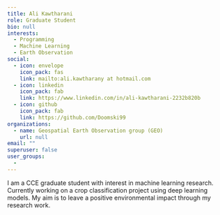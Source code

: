 ```yaml
---
title: Ali Kawtharani
role: Graduate Student
bio: null
interests:
  - Programming
  - Machine Learning
  - Earth Observation
social:
  - icon: envelope
    icon_pack: fas
    link: mailto:ali.kawtharany at hotmail.com
  - icon: linkedin
    icon_pack: fab
    link: https://www.linkedin.com/in/ali-kawtharani-2232b820b
  - icon: github
    icon_pack: fab
    link: https://github.com/Doomski99
organizations:
  - name: Geospatial Earth Observation group (GEO)
    url: null
email: ""
superuser: false
user_groups:
  -
---
```

I am a CCE graduate student with interest in machine learning research. Currently working on a crop classification project using deep learning models. My aim is to leave a positive environmental impact through my research work.

